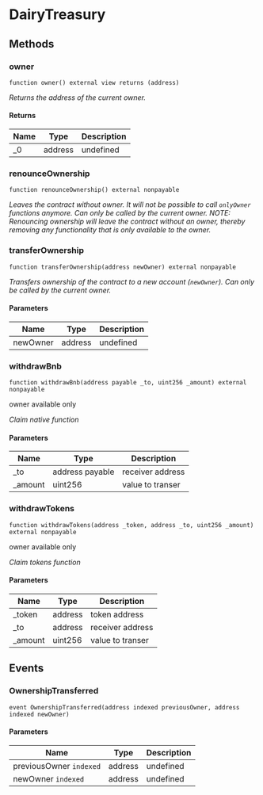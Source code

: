 # DairyTreasury









## Methods

### owner

```solidity
function owner() external view returns (address)
```



*Returns the address of the current owner.*


#### Returns

| Name | Type | Description |
|---|---|---|
| _0 | address | undefined |

### renounceOwnership

```solidity
function renounceOwnership() external nonpayable
```



*Leaves the contract without owner. It will not be possible to call `onlyOwner` functions anymore. Can only be called by the current owner. NOTE: Renouncing ownership will leave the contract without an owner, thereby removing any functionality that is only available to the owner.*


### transferOwnership

```solidity
function transferOwnership(address newOwner) external nonpayable
```



*Transfers ownership of the contract to a new account (`newOwner`). Can only be called by the current owner.*

#### Parameters

| Name | Type | Description |
|---|---|---|
| newOwner | address | undefined |

### withdrawBnb

```solidity
function withdrawBnb(address payable _to, uint256 _amount) external nonpayable
```

owner available only

*Claim native function*

#### Parameters

| Name | Type | Description |
|---|---|---|
| _to | address payable | receiver address |
| _amount | uint256 | value to transer |

### withdrawTokens

```solidity
function withdrawTokens(address _token, address _to, uint256 _amount) external nonpayable
```

owner available only

*Claim tokens function*

#### Parameters

| Name | Type | Description |
|---|---|---|
| _token | address | token address |
| _to | address | receiver address |
| _amount | uint256 | value to transer |



## Events

### OwnershipTransferred

```solidity
event OwnershipTransferred(address indexed previousOwner, address indexed newOwner)
```





#### Parameters

| Name | Type | Description |
|---|---|---|
| previousOwner `indexed` | address | undefined |
| newOwner `indexed` | address | undefined |



